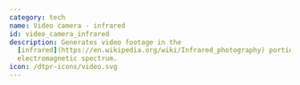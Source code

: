 ```yaml
---
category: tech
name: Video camera - infrared
id: video_camera_infrared
description: Generates video footage in the
  [infrared](https://en.wikipedia.org/wiki/Infrared_photography) portion of the
  electromagnetic spectrum.
icon: /dtpr-icons/video.svg
---
```

